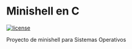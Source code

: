 # Minishell en C

[![license](https://img.shields.io/github/license/jrodriguezs2020/minishell.svg)](https://github.com/jrodriguezs2020/minishell/blob/main/LICENSE)

Proyecto de minishell para Sistemas Operativos
